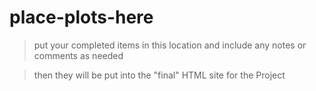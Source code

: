 # place-plots-here

>put your completed items in this location and include any notes or comments as needed

>then they will be put into the "final" HTML site for the Project

